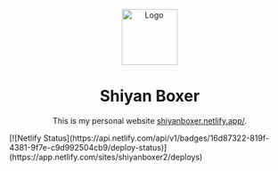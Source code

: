 <div align="center">
  <img alt="Logo" src="https://raw.githubusercontent.com/shiyanboxer/personal-website/master/src/images/logo.png" width="100" />
</div>
<h1 align="center">
  Shiyan Boxer
</h1>
<p align="center">
  This is my personal website <a href="https://shiyanboxer.netlify.app/" target="_blank">shiyanboxer.netlify.app/</a>.
</p>
[![Netlify Status](https://api.netlify.com/api/v1/badges/16d87322-819f-4381-9f7e-c9d992504cb9/deploy-status)](https://app.netlify.com/sites/shiyanboxer2/deploys)
